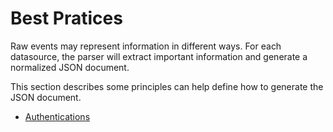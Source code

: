 # Best Pratices

Raw events may represent information in different ways. For each datasource, the parser will extract important information and generate a normalized JSON document.

This section describes some principles can help define how to generate the JSON document.

- [Authentications](authentications.md)
